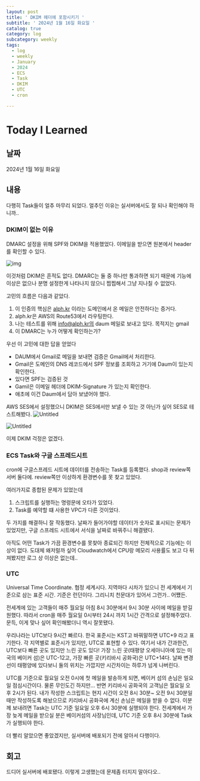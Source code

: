 ```yaml
---
layout: post
title: ' DKIM 헤더에 포함시키기 '
subtitle: ' 2024년 1월 16일 화요일 '
catalog: true
category: log
subcategory: weekly
tags:
  - log
  - weekly
  - January
  - 2024
  - ECS
  - Task
  - DKIM
  - UTC
  - cron

---
```


# Today I Learned

## 날짜

2024년 1월 16일 화요일

## 내용

다행히 Task들이 얼추 마무리 되었다. 얼추인 이유는 실서버에서도 잘 되나 확인해야 하니까..

### DKIM이 없는 이유

 DMARC 설정을 위해 SPF와 DKIM을 적용했었다. 이메일을 받으면 원본에서 header를 확인할 수 있다.

![img](https://cdn.jsdelivr.net/gh/importunate-dev/importunate-dev.github.io/img/log/log240116/log240116-1.webp)

이것처럼 DKIM은 흔적도 없다. DMARC는 둘 중 하나만 통과하면 되기 때문에 기능에 이상은 없으나 분명 설정한게 나타나지 않으니 찝찝해서 그냥 지나칠 수 없었다.

 고민의 흐름은 다음과 같았다.

1. 이 인증의 핵심은 [alph.kr](http://alph.kr) 이라는 도메인에서 온 메일은 안전하다는 증거다.
2. alph.kr은 AWS의 Route53에서 라우팅한다.
3. 나는 테스트를 위해 info@alph.kr의 daum 메일로 보내고 있다. 목적지는 gmail
4. 이 DMARC는 누가 어떻게 확인하는가?

우선 이 고민에 대한 답을 얻었다

- DAUM에서 Gmail로 메일을 보내면 검증은 Gmail에서 처리한다.
- Gmail은 도메인의 DNS 레코드에서 SPF 정보를 조회하고 거기에 Daum이 있는지 확인한다.
- 있다면 SPF는 검증된 것
- Gamil은 이메일 헤더에 DKIM-Signature 가 있는지 확인한다.
- 애초에 이건 Daum에서 담아 보냈어야 했다.

AWS SES에서 설정했으니 DKIM은 SES에서만 보낼 수 있는 것 아닌가 싶어 SES로 테스트해봤다.
![Untitled](https://cdn.jsdelivr.net/gh/importunate-dev/importunate-dev.github.io/img/log/log240116/log240116-3.webp)

![Untitled](https://cdn.jsdelivr.net/gh/importunate-dev/importunate-dev.github.io/img/log/log240116/log240116-2.webp)

이제 DKIM 걱정은 없겠다.

### ECS Task와 구글 스프레드시트

cron에 구글스프레드 시트에 데이터를 전송하는 Task를 등록했다. shop과 review쪽 서버 둘다에. review쪽만 이상하게 환경변수를 못 찾고 있었다.

여러가지로 종합된 문제가 있었는데

1. 스크립트를 실행하는 명령문에 오타가 있었다.
2. Task를 예약할 떄 사용한 VPC가 다른 것이었다.

 두 가지를 해결하니 잘 작동했다. 날짜가 들어가야할 데이터가 숫자로 표시되는 문제가 있었지만, 구글 스프레드 시트에서 서식을 날짜로 바꿔주니 해결됐다.

 아직도 어떤 Task가 가끔 환경변수를 못찾아 종료되긴 하지만 전체적으로 기능에는 이상이 없다. 도대체 왜저럴까 싶어 Cloudwatch에서 CPU랑 메모리 사용률도 보고 다 뒤져봤지만 로그 상 이상은 없는데..

### UTC

Universal Time Coordinate. 협정 세계시다. 지역마다 시차가 있으니 전 세계에서 기준으로 삼는 표준 시간. 기준은 런던이다. 그리니치 천문대가 있어서 그런가.. 어쩄든.

전세계에 있는 고객들이 매주 월요일 아침 8시 30분에서 9시 30분 사이에 메일을 받길 원했다. 따라서 cron을 매주 월요일 0시부터 24시 까지 1시간 간격으로 설정해주었다. 문득, 이게 맞나 싶어 확인해봤더니 역시 잘못됐다.

 우리나라는 UTC보다 9시간 빠르다. 한국 표준시는 KST고 바꿔말하면 UTC+9 라고 표기한다. 각 지역별로 표준시가 있지만, UTC로 표현할 수 있다. 여기서 내가 간과한건, UTC보다 빠른 곳도 있지만 느린 곳도 있다! 가장 느린 곳(태평양 오세아니아에 있는 미국의 베이커 섬)은 UTC-12고, 가장 빠른 곳(키리바시 공화국)은 UTC+14다. 날짜 변경선이 태평양에 있다보니 둘의 위치는 가깝지만 시간차이는 하루가 넘게 나버린다.

 UTC를 기준으로 월요일 오전 0시에 첫 메일을 발송하게 되면, 베이커 섬의 손님은 일요일 점심시간이다. 물론 무인도긴 하지만… 반면 키리바시 공화국의 고객님은 월요일 오후 2시가 된다. 내가 작성한 스크립트는 현지 시간이 오전 8시 30분~ 오전 9시 30분일 때만 작성하도록 해놨으므로 키리바시 공화국에 계신 손님은 메일을 받을 수 없다. 이분께 보내려면 Task는 UTC 기준 일요일 오후 6시 30분에 실행되야 한다. 전세계에서 가장 늦게 메일을 받으실 분은 베이커섬의 사장님인데, UTC 기준 오후 8시 30분에 Task가 실행되야 한다.

 더 빨리 알았으면 좋았겠지만, 실서버에 배포되기 전에 알아서 다행이다.

## 회고

드디어 실서버에 배포됐다. 이렇게 고생했는데 문제좀 터지지 말아다오..
